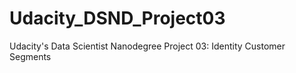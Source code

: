 # Udacity_DSND_Project03
Udacity's Data Scientist Nanodegree Project 03: Identity Customer Segments
